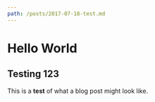 ```yaml
---
path: /posts/2017-07-18-test.md
---
```

# Hello World

## Testing 123

This is a **test** of what a blog post might look like.
